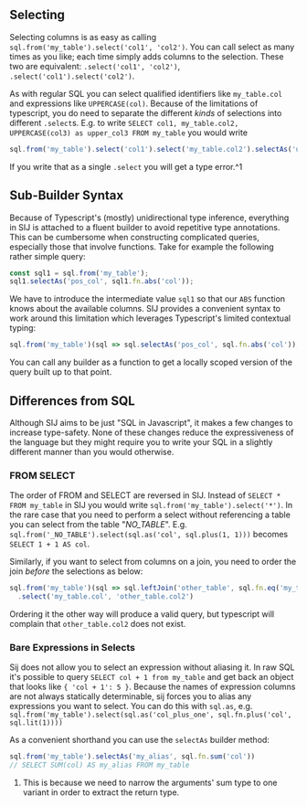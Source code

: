 
## Selecting

Selecting columns is as easy as calling `sql.from('my_table').select('col1', 'col2')`. You can call select as many times as you like; each time simply adds columns to the selection. These two are equivalent: `.select('col1', 'col2')`, `.select('col1').select('col2')`.

As with regular SQL you can select qualified identifiers like `my_table.col` and expressions like `UPPERCASE(col)`. Because of the limitations of typescript, you do need to separate the different _kinds_ of selections into different `.select`s. E.g. to write `SELECT col1, my_table.col2, UPPERCASE(col3) as upper_col3 FROM my_table` you would write
```typescript
sql.from('my_table').select('col1').select('my_table.col2').selectAs('upper_col3', sql.upperCase(`col3))
```
If you write that as a single `.select` you will get a type error.^1

## Sub-Builder Syntax

Because of Typescript's (mostly) unidirectional type inference, everything in SIJ is attached to a fluent builder to avoid repetitive type annotations. This can be cumbersome when constructing complicated queries, especially those that involve functions. Take for example the following rather simple query:
```typescript
const sql1 = sql.from('my_table');
sql1.selectAs('pos_col', sql1.fn.abs('col'));
```
We have to introduce the intermediate value `sql1` so that our `ABS` function knows about the available columns. SIJ provides a convenient syntax to work around this limitation which leverages Typescript's limited contextual typing:
```typescript
sql.from('my_table')(sql => sql.selectAs('pos_col', sql.fn.abs('col'));
```
You can call any builder as a function to get a locally scoped version of the query built up to that point.

## Differences from SQL

Although SIJ aims to be just "SQL in Javascript", it makes a few changes to increase type-safety. None of these changes reduce the expressiveness of the language but they might require you to write your SQL in a slightly different manner than you would otherwise.

### FROM SELECT

The order of FROM and SELECT are reversed in SIJ. Instead of `SELECT * FROM my_table` in SIJ you would write `sql.from('my_table').select('*')`. In the rare case that you need to perform a select without referencing a table you can select from the table "_NO_TABLE_". E.g. `sql.from('_NO_TABLE').select(sql.as('col', sql.plus(1, 1)))` becomes `SELECT 1 + 1 AS col`.

Similarly, if you want to select from columns on a join, you need to order the join _before_ the selections as below:
```typescript
sql.from('my_table')(sql => sql.leftJoin('other_table', sql.fn.eq('my_table.foo', 'other_table.foo')))
  .select('my_table.col', 'other_table.col2')
```
Ordering it the other way will produce a valid query, but typescript will complain that `other_table.col2` does not exist.

### Bare Expressions in Selects

Sij does not allow you to select an expression without aliasing it. In raw SQL it's possible to query `SELECT col + 1 from my_table` and get back an object that looks like `{ 'col + 1': 5 }`. Because the names of expression columns are not always statically determinable, sij forces you to alias any expressions you want to select. You can do this with `sql.as`, e.g. `sql.from('my_table').select(sql.as('col_plus_one', sql.fn.plus('col', sql.lit(1))))`

As a convenient shorthand you can use the `selectAs` builder method:
```typescript
sql.from('my_table').selectAs('my_alias', sql.fn.sum('col'))
// SELECT SUM(col) AS my_alias FROM my_table
```


1. This is because we need to narrow the arguments' sum type to one variant in order to extract the return type.
